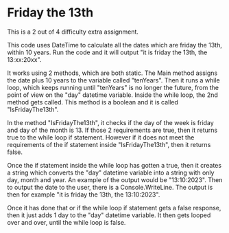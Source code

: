 # Friday the 13th

This is a 2 out of 4 difficulty extra assignment.

This code uses DateTime to calculate all the dates which are friday the 13th, within 10 years.
Run the code and it will output "it is friday the 13th, the 13:xx:20xx".

It works using 2 methods, which are both static.
The Main method assigns the date plus 10 years to the variable called "tenYears".
Then it runs a while loop, which keeps running until "tenYears" is no longer the future, from the point of view on the "day" datetime variable.
Inside the while loop, the 2nd method gets called. This method is a boolean and it is called "IsFridayThe13th".

In the method "IsFridayThe13th", it checks if the day of the week is friday and day of the month is 13.
If those 2 requirements are true, then it returns true to the while loop if statement.
However if it does not meet the requirements of the if statement inside "IsFridayThe13th", then it returns false.

Once the if statement inside the while loop has gotten a true, then it creates a string which converts the "day" datetime variable into a string with only day, month and year.
An example of the output would be "13:10:2023".
Then to output the date to the user, there is a Console.WriteLine.
The output is then for example "it is friday the 13th, the 13:10:2023".

Once it has done that or if the while loop if statement gets a false response, then it just adds 1 day to the "day" datetime variable.
It then gets looped over and over, until the while loop is false.
